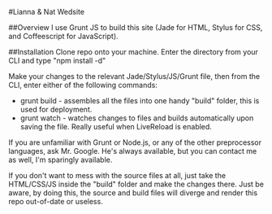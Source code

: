 #Lianna & Nat Wedsite

##Overview
I use Grunt JS to build this site (Jade for HTML, Stylus for CSS, and Coffeescript for JavaScript). 

##Installation
Clone repo onto your machine. Enter the directory from your CLI and type "npm install -d"

Make your changes to the relevant Jade/Stylus/JS/Grunt file, then from the CLI, enter either of the following commands:
  * grunt build - assembles all the files into one handy "build" folder, this is used for deployment.
  * grunt watch - watches changes to files and builds automatically upon saving the file. Really useful when LiveReload is enabled.

If you are unfamiliar with Grunt or Node.js, or any of the other preprocessor languages, ask Mr. Google. He's always available, but you can contact me as well, I'm sparingly available.

If you don't want to mess with the source files at all, just take the HTML/CSS/JS inside the "build" folder and make the changes there. Just be aware, by doing this, the source and build files will diverge and render this repo out-of-date or useless. 